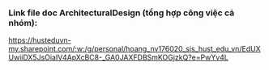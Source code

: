 ### Link file doc ArchitecturalDesign (tổng hợp công việc cả nhóm):
https://husteduvn-my.sharepoint.com/:w:/g/personal/hoang_nv176020_sis_hust_edu_vn/EdUXUwiiDX5JsOiaIV4ApXcBC8-_GA0JAXFDBSmKOGjzkQ?e=PwYv4L

